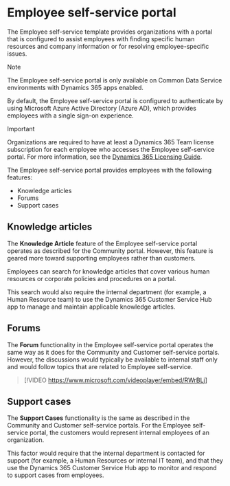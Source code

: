 # Employee self-service portal

The Employee self-service template provides organizations with a portal that is configured to assist employees with finding specific human resources and company information or for resolving employee-specific issues.

> [!NOTE]
> The Employee self-service portal is only available on Common Data Service environments with Dynamics 365 apps enabled.

By default, the Employee self-service portal is configured to authenticate by using Microsoft Azure Active Directory (Azure AD), which provides employees with a single sign-on experience.

> [!IMPORTANT]
> Organizations are required to have at least a Dynamics 365 Team license subscription for each employee who accesses the Employee self-service portal. For more information, see the [Dynamics 365 Licensing Guide](https://go.microsoft.com/fwlink/p/?LinkId=866544).

The Employee self-service portal provides employees with the following features:

- Knowledge articles
- Forums
- Support cases

## Knowledge articles

The **Knowledge Article** feature of the Employee self-service portal operates as described for the Community portal. However, this feature is geared more toward supporting employees rather than customers.

Employees can search for knowledge articles that cover various human resources or corporate policies and procedures on a portal.

This search would also require the internal department (for example, a Human Resource team) to use the Dynamics 365 Customer Service Hub app to manage and maintain applicable knowledge articles.

## Forums

The **Forum** functionality in the Employee self-service portal operates the same way as it does for the Community and Customer self-service portals. However, the discussions would typically be available to internal staff only and would follow topics that are related to Employee self-service.

> [!VIDEO https://www.microsoft.com/videoplayer/embed/RWrBLj]

## Support cases

The **Support Cases** functionality is the same as described in the Community and Customer self-service portals. For the Employee self-service portal, the customers would represent internal employees of an organization.

This factor would require that the internal department is contacted for support (for example, a Human Resources or internal IT team), and that they use the Dynamics 365 Customer Service Hub app to monitor and respond to support cases from employees.
